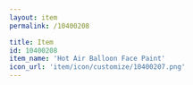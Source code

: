 ```yaml
---
layout: item
permalink: /10400208

title: Item
id: 10400208
item_name: 'Hot Air Balloon Face Paint'
icon_url: 'item/icon/customize/10400207.png'
---
```

